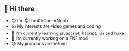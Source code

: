## 👋 Hi there
- 🙃 I'm @The4thGamerNoob
- 👍 My interests are video games and coding
- 🌱 I'm currently learning javascript, hscript, lua and haxe
- 🔭 I’m currently working on a FNF mod
- 😄 My pronouns are he/him

<!--
**The4thGamerNoob/The4thGamerNoob** is a ✨ _special_ ✨ repository because its `README.md` (this file) appears on your GitHub profile.

Here are some ideas to get you started:

- 🔭 I’m currently working on ...
- 🌱 I’m currently learning ...
- 👯 I’m looking to collaborate on ...
- 🤔 I’m looking for help with ...
- 💬 Ask me about ...
- 📫 How to reach me: ...
- 😄 Pronouns: ...
- ⚡ Fun fact: ...
-->
